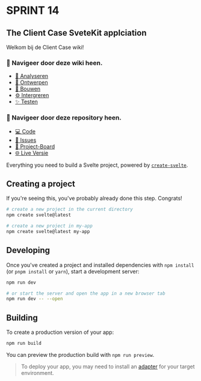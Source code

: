 # SPRINT 14
## The Client Case SveteKit applciation

Welkom bij de Client Case wiki!

### 🧭 Navigeer door deze wiki heen.
* [👀 Analyseren](https://github.com/M4TThys123/SPRINT-14-The-Client-Case/wiki/%F0%9F%91%80-Analyseren)
* [🎨 Ontwerpen](https://github.com/M4TThys123/SPRINT-14-The-Client-Case/wiki/%F0%9F%8E%A8-Ontwerpen)
* [🔨 Bouwen](https://github.com/M4TThys123/SPRINT-14-The-Client-Case/wiki/%F0%9F%94%A8-Bouwen)
* [⚙️ Intergreren](https://github.com/M4TThys123/SPRINT-14-The-Client-Case/wiki/%E2%9A%99%EF%B8%8F-Integreren)
* [✨ Testen](https://github.com/M4TThys123/SPRINT-14-The-Client-Case/wiki/%E2%9C%A8-Testen)

### 🧭 Navigeer door deze repository heen.
* [💻 Code](https://github.com/M4TThys123/SPRINT-14-The-Client-Case)
* [🛑 Issues](https://github.com/M4TThys123/SPRINT-14-The-Client-Case/issues)
* [📕 Project-Board](https://github.com/users/M4TThys123/projects/4/views/1?layout=board)
* [🌐 Live Versie]()








Everything you need to build a Svelte project, powered by [`create-svelte`](https://github.com/sveltejs/kit/tree/master/packages/create-svelte).

## Creating a project

If you're seeing this, you've probably already done this step. Congrats!

```bash
# create a new project in the current directory
npm create svelte@latest

# create a new project in my-app
npm create svelte@latest my-app
```

## Developing

Once you've created a project and installed dependencies with `npm install` (or `pnpm install` or `yarn`), start a development server:

```bash
npm run dev

# or start the server and open the app in a new browser tab
npm run dev -- --open
```

## Building

To create a production version of your app:

```bash
npm run build
```

You can preview the production build with `npm run preview`.

> To deploy your app, you may need to install an [adapter](https://kit.svelte.dev/docs/adapters) for your target environment.
